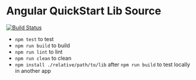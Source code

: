 # Angular QuickStart Lib Source
[![Build Status][travis-badge]][travis-badge-url]

- `npm test` to test 
- `npm run build` to build 
- `npm run lint` to lint 
- `npm run clean` to clean
- `npm install ./relative/path/to/lib` after `npm run build` to test locally in another app

[travis-badge]: https://travis-ci.org/filipesilva/angular-quickstart-lib.svg?branch=master
[travis-badge-url]: https://travis-ci.org/filipesilva/angular-quickstart-lib

